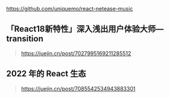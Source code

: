 https://github.com/uniquemo/react-netease-music

## 「React18新特性」深入浅出用户体验大师—transition

> https://juejin.cn/post/7027995169211285512

## 2022 年的 React 生态

>https://juejin.cn/post/7085542534943883301

